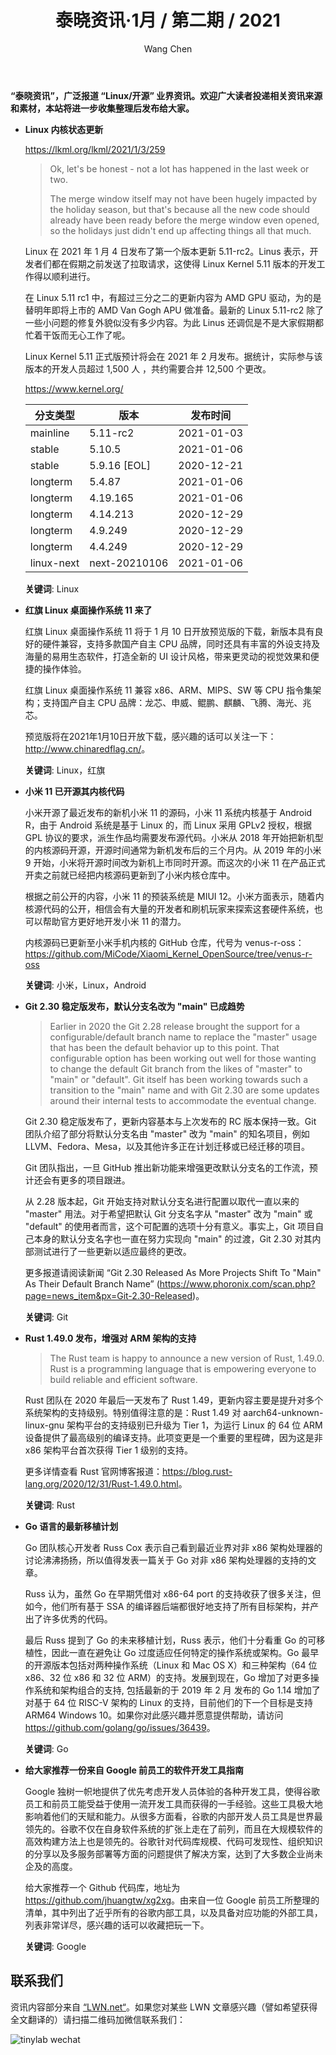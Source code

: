 ﻿---
title: 泰晓资讯·1月 / 第二期 / 2021
author: 'Wang Chen'
group: news
draft: false
top: false
album: 泰晓资讯
layout: weekly
license: "cc-by-nc-nd-4.0"
permalink: /tinylab-weekly-1-2nd-2021/
tags:
  - Linux
  - 红旗
  - 小米
  - Android
  - Git
  - Rust
  - Go
  - Google
categories:
  - 泰晓资讯
  - 技术动态
  - 行业动向
---

**“泰晓资讯”，广泛报道 “Linux/开源” 业界资讯。欢迎广大读者投递相关资讯来源和素材，本站将进一步收集整理后发布给大家。**

- **Linux 内核状态更新**

    <https://lkml.org/lkml/2021/1/3/259>

    > Ok, let's be honest - not a lot has happened in the last week or two.
    > 
    > The merge window itself may not have been hugely impacted by the
    > holiday season, but that's because all the new code should already
    > have been ready before the merge window even opened, so the holidays
    > just didn't end up affecting things all that much.

    Linux 在 2021 年 1 月 4 日发布了第一个版本更新 5.11-rc2。Linus 表示，开发者们都在假期之前发送了拉取请求，这使得 Linux Kernel 5.11 版本的开发工作得以顺利进行。

    在 Linux 5.11 rc1 中，有超过三分之二的更新内容为 AMD GPU 驱动，为的是替明年即将上市的 AMD Van Gogh APU 做准备。最新的 Linux 5.11-rc2 除了一些小问题的修复外貌似没有多少内容。为此 Linus 还调侃是不是大家假期都忙着干饭而无心工作了呢。

    Linux Kernel 5.11 正式版预计将会在 2021 年 2 月发布。据统计，实际参与该版本的开发人员超过 1,500 人 ，共约需要合并 12,500 个更改。

    <https://www.kernel.org/>

    |分支类型        |版本            |发布时间  |
    |----------------|----------------|----------|
    |mainline        |5.11-rc2        |2021-01-03|
    |stable          |5.10.5          |2021-01-06|
    |stable          |5.9.16 [EOL]    |2020-12-21|
    |longterm        |5.4.87          |2021-01-06|
    |longterm        |4.19.165        |2021-01-06|
    |longterm        |4.14.213        |2020-12-29|
    |longterm        |4.9.249         |2020-12-29|
    |longterm        |4.4.249         |2020-12-29|
    |linux-next      |next-20210106	  |2021-01-06|

    **关键词**: Linux

- **红旗 Linux 桌面操作系统 11 来了**

    红旗 Linux 桌面操作系统 11 将于 1 月 10 日开放预览版的下载，新版本具有良好的硬件兼容，支持多款国产自主 CPU 品牌，同时还具有丰富的外设支持及海量的易用生态软件，打造全新的 UI 设计风格，带来更灵动的视觉效果和便捷的操作体验。

    红旗 Linux 桌面操作系统 11 兼容 x86、ARM、MIPS、SW 等 CPU 指令集架构；支持国产自主 CPU 品牌：龙芯、申威、鲲鹏、麒麟、飞腾、海光、兆芯。

    预览版将在2021年1月10日开放下载，感兴趣的话可以关注一下：<http://www.chinaredflag.cn/>。

    **关键词**: Linux，红旗

- **小米 11 已开源其内核代码**

    小米开源了最近发布的新机小米 11 的源码，小米 11 系统内核基于 Android R，由于 Android 系统是基于 Linux 的，而 Linux 采用 GPLv2 授权，根据 GPL 协议的要求，派生作品均需要发布源代码。小米从 2018 年开始把新机型的内核源码开源，开源时间通常为新机发布后的三个月内。从 2019 年的小米 9 开始，小米将开源时间改为新机上市同时开源。而这次的小米 11 在产品正式开卖之前就已经把内核源码更新到了小米内核仓库中。

    根据之前公开的内容，小米 11 的预装系统是 MIUI 12。小米方面表示，随着内核源代码的公开，相信会有大量的开发者和刷机玩家来探索这套硬件系统，也可以帮助官方更好地开发小米 11 的潜力。

    内核源码已更新至小米手机内核的 GitHub 仓库，代号为 venus-r-oss：<https://github.com/MiCode/Xiaomi_Kernel_OpenSource/tree/venus-r-oss>

    **关键词**: 小米，Linux，Android

- **Git 2.30 稳定版发布，默认分支名改为 "main" 已成趋势**

    > Earlier in 2020 the Git 2.28 release brought the support for a configurable/default branch name to replace the "master" usage that has been the default behavior up to this point. That configurable option has been working out well for those wanting to change the default Git branch from the likes of "master" to "main" or "default". Git itself has been working towards such a transition to the "main" name and with Git 2.30 are some updates around their internal tests to accommodate the eventual change.

    Git 2.30 稳定版发布了，更新内容基本与上次发布的 RC 版本保持一致。Git 团队介绍了部分将默认分支名由 "master" 改为 "main" 的知名项目，例如 LLVM、Fedora、Mesa，以及其他许多正在计划迁移或已经迁移的项目。

    Git 团队指出，一旦 GitHub 推出新功能来增强更改默认分支名的工作流，预计还会有更多的项目跟进。

    从 2.28 版本起，Git 开始支持对默认分支名进行配置以取代一直以来的 "master" 用法。对于希望把默认 Git 分支名字从 "master" 改为 "main" 或 "default" 的使用者而言，这个可配置的选项十分有意义。事实上，Git 项目自己本身的默认分支名字也一直在努力实现向 "main" 的过渡，Git 2.30 对其内部测试进行了一些更新以适应最终的更改。
    
    更多报道请阅读新闻 “Git 2.30 Released As More Projects Shift To "Main" As Their Default Branch Name” (https://www.phoronix.com/scan.php?page=news_item&px=Git-2.30-Released)。
	
    **关键词**: Git

- **Rust 1.49.0 发布，增强对 ARM 架构的支持**

    > The Rust team is happy to announce a new version of Rust, 1.49.0. Rust is a programming language that is empowering everyone to build reliable and efficient software.

    Rust 团队在 2020 年最后一天发布了 Rust 1.49，更新内容主要是提升对多个系统架构的支持级别。特别值得注意的是：Rust 1.49 对 aarch64-unknown-linux-gnu 架构平台的支持级别已升级为 Tier 1，为运行 Linux 的 64 位 ARM 设备提供了最高级别的编译支持。此项变更是一个重要的里程碑，因为这是非 x86 架构平台首次获得 Tier 1 级别的支持。

    更多详情查看 Rust 官网博客报道：<https://blog.rust-lang.org/2020/12/31/Rust-1.49.0.html>。

    **关键词**: Rust
	
- **Go 语言的最新移植计划**

    Go 团队核心开发者 Russ Cox 表示自己看到最近业界对非 x86 架构处理器的讨论沸沸扬扬，所以值得发表一篇关于 Go 对非 x86 架构处理器的支持的文章。

    Russ 认为，虽然 Go 在早期凭借对 x86-64 port 的支持收获了很多关注，但如今，他们所有基于 SSA 的编译器后端都很好地支持了所有目标架构，并产出了许多优秀的代码。

    最后 Russ 提到了 Go 的未来移植计划，Russ 表示，他们十分看重 Go 的可移植性，因此一直在避免让 Go 过度适应任何特定的操作系统或架构。Go 最早的开源版本包括对两种操作系统（Linux 和 Mac OS X）和三种架构（64 位 x86、32 位 x86 和 32 位 ARM）的支持。发展到现在，Go 增加了对更多操作系统和架构组合的支持, 包括最新的于 2019 年 2 月 发布的 Go 1.14 增加了对基于 64 位 RISC-V 架构的 Linux 的支持，目前他们的下一个目标是支持 ARM64 Windows 10。如果你对此感兴趣并愿意提供帮助，请访问 <https://github.com/golang/go/issues/36439>。

    **关键词**: Go

- **给大家推荐一份来自 Google 前员工的软件开发工具指南**

    Google 独树一帜地提供了优先考虑开发人员体验的各种开发工具，使得谷歌员工和前员工能受益于使用一流开发工具而获得的一手经验。这些工具极大地影响着他们的天赋和能力。从很多方面看，谷歌的内部开发人员工具是世界最领先的。谷歌不仅在自身软件系统的扩张上走在了前列，而且在大规模软件的高效构建方法上也是领先的。谷歌针对代码库规模、代码可发现性、组织知识的分享以及多服务部署等方面的问题提供了解决方案，达到了大多数企业尚未企及的高度。

    给大家推荐一个 Github 代码库，地址为 <https://github.com/jhuangtw/xg2xg>。由来自一位 Google 前员工所整理的清单，其中列出了近乎所有的谷歌内部工具，以及具备对应功能的外部工具，列表非常详尽，感兴趣的话可以收藏把玩一下。
	
    **关键词**: Google

## 联系我们

资讯内容部分来自 [“LWN.net“](https://lwn.net/)。如果您对某些 LWN 文章感兴趣（譬如希望获得全文翻译的）请扫描二维码加微信联系我们：

![tinylab wechat](/images/wechat/tinylab.jpg)
